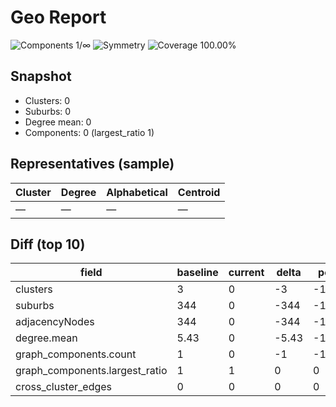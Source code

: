 # Geo Report

![Components 1/∞](https://img.shields.io/badge/Components%201%2F%E2%88%9E-OK-brightgreen) ![Symmetry](https://img.shields.io/badge/Symmetry-OK-brightgreen) ![Coverage 100.00%](https://img.shields.io/badge/Coverage%20100.00%25-OK-brightgreen)

## Snapshot
- Clusters: 0
- Suburbs: 0
- Degree mean: 0
- Components: 0 (largest_ratio 1)

## Representatives (sample)
| Cluster | Degree | Alphabetical | Centroid |
|---|---|---|---|
| — | — | — | — |

## Diff (top 10)
| field | baseline | current | delta | pct | severity |
|---|---|---|---|---|---|
| clusters | 3 | 0 | -3 | -100 | error |
| suburbs | 344 | 0 | -344 | -100 | error |
| adjacencyNodes | 344 | 0 | -344 | -100 | error |
| degree.mean | 5.43 | 0 | -5.43 | -100 | error |
| graph_components.count | 1 | 0 | -1 | -100 | info |
| graph_components.largest_ratio | 1 | 1 | 0 | 0 | info |
| cross_cluster_edges | 0 | 0 | 0 | 0 | info |
